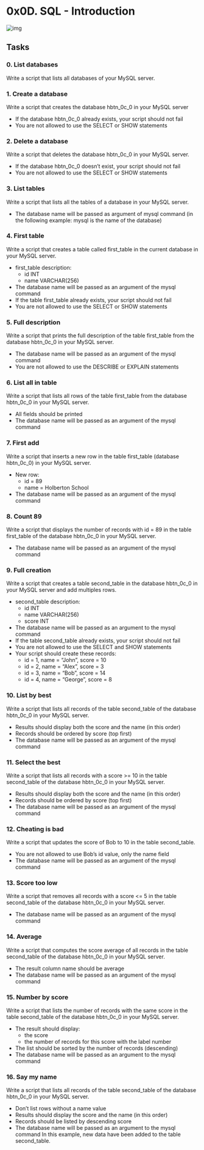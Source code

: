 # 0x0D. SQL - Introduction

![img](https://www.todopostgresql.com/wp-content/uploads/2018/12/nueva_dest_sentencias.png)

## Tasks

### 0. List databases
Write a script that lists all databases of your MySQL server.

### 1. Create a database
Write a script that creates the database hbtn_0c_0 in your MySQL server
* If the database hbtn_0c_0 already exists, your script should not fail
* You are not allowed to use the SELECT or SHOW statements

### 2. Delete a database
Write a script that deletes the database hbtn_0c_0 in your MySQL server.

* If the database hbtn_0c_0 doesn’t exist, your script should not fail
* You are not allowed to use the SELECT or SHOW statements

### 3. List tables
Write a script that lists all the tables of a database in your MySQL server.

* The database name will be passed as argument of mysql command (in the following example: mysql is the name of the database)

### 4. First table
Write a script that creates a table called first_table in the current database in your MySQL server.

* first_table description:
    * id INT
    * name VARCHAR(256)
* The database name will be passed as an argument of the mysql command
* If the table first_table already exists, your script should not fail
* You are not allowed to use the SELECT or SHOW statements

### 5. Full description
Write a script that prints the full description of the table first_table from the database hbtn_0c_0 in your MySQL server.

* The database name will be passed as an argument of the mysql command
* You are not allowed to use the DESCRIBE or EXPLAIN statements

### 6. List all in table
Write a script that lists all rows of the table first_table from the database hbtn_0c_0 in your MySQL server.

* All fields should be printed
* The database name will be passed as an argument of the mysql command

### 7. First add
Write a script that inserts a new row in the table first_table (database hbtn_0c_0) in your MySQL server.

* New row:
    * id = 89
    * name = Holberton School
* The database name will be passed as an argument of the mysql command

### 8. Count 89
Write a script that displays the number of records with id = 89 in the table first_table of the database hbtn_0c_0 in your MySQL server.

* The database name will be passed as an argument of the mysql command

### 9. Full creation
Write a script that creates a table second_table in the database hbtn_0c_0 in your MySQL server and add multiples rows.

* second_table description:
    * id INT
    * name VARCHAR(256)
    * score INT
* The database name will be passed as an argument to the mysql command
* If the table second_table already exists, your script should not fail
* You are not allowed to use the SELECT and SHOW statements
* Your script should create these records:
    * id = 1, name = “John”, score = 10
    * id = 2, name = “Alex”, score = 3
    * id = 3, name = “Bob”, score = 14
    * id = 4, name = “George”, score = 8


### 10. List by best
Write a script that lists all records of the table second_table of the database hbtn_0c_0 in your MySQL server.

* Results should display both the score and the name (in this order)
* Records should be ordered by score (top first)
* The database name will be passed as an argument of the mysql command

### 11. Select the best
Write a script that lists all records with a score >= 10 in the table second_table of the database hbtn_0c_0 in your MySQL server.

* Results should display both the score and the name (in this order)
* Records should be ordered by score (top first)
* The database name will be passed as an argument of the mysql command

### 12. Cheating is bad
Write a script that updates the score of Bob to 10 in the table second_table.

* You are not allowed to use Bob’s id value, only the name field
* The database name will be passed as an argument of the mysql command

### 13. Score too low
Write a script that removes all records with a score <= 5 in the table second_table of the database hbtn_0c_0 in your MySQL server.
* The database name will be passed as an argument of the mysql command

### 14. Average
Write a script that computes the score average of all records in the table second_table of the database hbtn_0c_0 in your MySQL server.

* The result column name should be average
* The database name will be passed as an argument of the mysql command

### 15. Number by score
Write a script that lists the number of records with the same score in the table second_table of the database hbtn_0c_0 in your MySQL server.

* The result should display:
    * the score
    * the number of records for this score with the label number
* The list should be sorted by the number of records (descending)
* The database name will be passed as an argument to the mysql command

### 16. Say my name
Write a script that lists all records of the table second_table of the database hbtn_0c_0 in your MySQL server.

* Don’t list rows without a name value
* Results should display the score and the name (in this order)
* Records should be listed by descending score
* The database name will be passed as an argument to the mysql command
In this example, new data have been added to the table second_table.